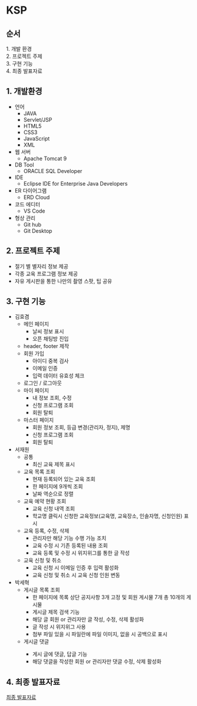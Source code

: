 <h1>KSP</h1>
<h2>순서</h2>
1. 개발 환경<br>
2. 프로젝트 주제<br>
3. 구현 기능<br>
4. 최종 발표자료<br>

<h2>1. 개발환경</h2>
<ul style="list-style-type: square;">
  <li>
    언어
    <ul style="list-style-type: square;">
      <li>
        JAVA
      </li>
      <li>
        Servlet/JSP
      </li>
      <li>
        HTML5
      </li>
      <li>
        CSS3
      </li>
      <li>
        JavaScript
      </li>
      <li>
        XML
      </li>
    </ul>
  </li>
  <li>
    웹 서버
    <ul>
      <li>Apache Tomcat 9</li>
    </ul>
  </li>
  <li>
    DB Tool
    <ul>
      <li>ORACLE SQL Developer</li>
    </ul>
  </li>
  <li>
    IDE
    <ul>
      <li>Eclipse IDE for Enterprise Java Developers</li>
    </ul>
  </li>
  <li>
    ER 다이어그램
    <ul>
      <li>ERD Cloud</li>
    </ul>
  </li>
  <li>
    코드 에디터
    <ul>
      <li>VS Code</li>
    </ul>
  </li>
  <li>
    형상 관리
    <ul>
      <li>Git hub</li>
      <li>Git Desktop</li>
    </ul>
  </li>
</ul>

<h2>2. 프로젝트 주제</h2>
<ul>
  <li>
    절기 별 별자리 정보 제공
  </li>
  <li>
    각종 교육 프로그램 정보 제공  
  </li>
  <li>
    자유 게시판을 통한 나만의 촬영 스팟, 팁 공유
  </li>
</ul>

<h2>3. 구현 기능</h2>
<ul>
  <li>
    김효겸
    <ul>
      <li>
        메인 페이지
        <ul>
          <li>
            날씨 정보 표시
          </li>
          <li>
            오픈 채팅방 진입
          </li>
        </ul>
      </li>
      <li>header, footer 제작</li>
      <li>
        회원 가입
        <ul>
          <li>
            아이디 중복 검사
          </li>
          <li>
            이메일 인증
          </li>
          <li>
            입력 데이터 유효성 체크
          </li>
        </ul>
      </li>
      <li>로그인 / 로그아웃</li>
      <li>
        마이 페이지
        <ul>
          <li>
            내 정보 조회, 수정
          </li>
          <li>
            신청 프로그램 조회
          </li>
          <li>
            회원 탈퇴
          </li>
        </ul>
      </li>
      <li>
        마스터 페이지
        <ul>
          <li>
            회원 정보 조회, 등급 변경(관리자, 정지), 제명
          </li>
          <li>
            신청 프로그램 조회
          </li>
          <li>
            회원 탈퇴
          </li>
        </ul>
      </li>
    </ul>
  </li>
  <li>
    서재원
    <ul>
      <li>
        공통
        <ul>
          <li>
            최신 교육 제목 표시
          </li>
        </ul>
      </li>
    </ul>
    <ul>
      <li>
        교육 목록 조회
        <ul>
          <li>
            현재 등록되어 있는 교육 조회
          </li>
          <li>
            한 페이지에 9개씩 조회
          </li>
          <li>
            날짜 역순으로 정렬
          </li>
        </ul>
      </li>
    </ul>
    <ul>
      <li>
        교육 예약 현황 조회
        <ul>
          <li>
            교육 신청 내역 조회
          </li>
          <li>
            학교명 클릭시 신청한 교육정보(교육명, 교육장소, 인솔자명, 신청인원) 표시
          </li>
        </ul>
      </li>
    </ul>
    <ul>
      <li>
        교육 등록, 수정, 삭제
        <ul>
          <li>
            관리자만 해당 기능 수행 가능 조치
          </li>
          <li>
            교육 수정 시 기존 등록된 내용 조회
          </li>
          <li>
            교육 등록 및 수정 시 위지위그를 통한 글 작성
          </li>
        </ul>
      </li>
    </ul>
    <ul>
      <li>
        교육 신청 및 취소
        <ul>
          <li>
            교육 신청 시 이메일 인증 후 입력 활성화
          </li>
          <li>
            교육 신청 및 취소 시 교육 신청 인원 변동
          </li>
        </ul>
      </li>
    </ul>
  </li>
  <li>
    박세혁
    <ul>
      <li>
        게시글 목록 조회
        <ul>
          <li>
            한 페이지에 목록 상단 공지사항 3개 고정 및 회원 게시물 7개 총 10개의 게시물
          </li>
          <li>
            게시글 제목 검색 기능
          </li>
        <li>
          해당 글 회원 or 관리자만 글 작성, 수정, 삭제 활성화
        </li>
          <li>
            글 작성 시 위지위그 사용
          </li>
          <li>
            첨부 파일 있을 시 파일란에 파일 이미지, 없을 시 공백으로 표시
          </li>
        </ul>
      </li>
      <li>
        게시글 댓글
      </li>
      <ul>
        <li>
        게시 글에 댓글, 답글 기능  
          </li>
        <li>        
          해당 댓글을 작성한 회원 or 관리자만 댓글 수정, 삭제 활성화
        </li>
      </ul>
    </ul>
  </li>
</ul>

<h2>4. 최종 발표자료</h2>
<a href="https://docs.google.com/presentation/d/1LZxCTfkxJLnl15KEInHlCQOLTWOx6VquwBnAKwt9hPs/edit?usp=drive_link">최종 발표자료</href>
